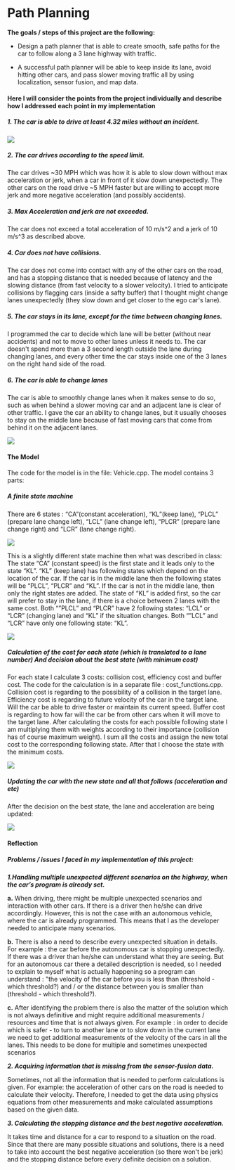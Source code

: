 # Path Planning

**The goals / steps of this project are the following:**

  - Design a path planner that is able to create smooth, safe paths for
    the car to follow along a 3 lane highway with traffic. 
    
  - A successful path planner will be able to keep inside its lane, avoid
    hitting other cars, and pass slower moving traffic all by using
    localization, sensor fusion, and map data.
    
#### Here I will consider the points from the project individually and describe how I addressed each point in my implementation

##### 1. The car is able to drive at least 4.32 miles without an incident.

![](https://i.imgur.com/zqBxxdv.png)

##### 2. The car drives according to the speed limit.

The car drives ~30 MPH which was how it is able to slow down without max acceleration or jerk, when a car in front of it slow down unexpectedly. 
The other cars on the road drive ~5 MPH faster but are willing to accept more jerk and more negative acceleration (and possibly accidents).

##### 3. Max Acceleration and jerk are not exceeded.

The car does not exceed a total acceleration of 10 m/s^2 and a jerk of 10 m/s^3 as described above.

##### 4. Car does not have collisions.

The car does not come into contact with any of the other cars on the road, and has a stopping distance that is needed because of latency and the slowing distance (from fast velocity to a slower velocity). I tried to anticipate collisions by flagging cars (inside a safty buffer) that I thought might change lanes unexpectedly (they slow down and get closer to the ego car's lane).

##### 5. The car stays in its lane, except for the time between changing lanes.

I programmed the car to decide which lane will be better (without near accidents) and not to move to other lanes unless it needs to.
The car doesn't spend more than a 3 second length outside the lane during changing lanes, and every other time the car stays inside one of the 3 lanes on the right hand side of the road.

##### 6. The car is able to change lanes

The car is able to smoothly change lanes when it makes sense to do so, such as when behind a slower moving car and an adjacent lane is clear of other traffic.
I gave the car an ability to change lanes, but it usually chooses to stay on the middle lane because of fast moving cars that come from behind it on the adjacent lanes.

![](https://i.imgur.com/SiL0XhO.png)

#### The Model

The code for the model is in the file: Vehicle.cpp.
The model contains 3 parts:

##### A finite state machine

There are 6 states : “CA”(constant acceleration), “KL”(keep lane), “PLCL”
(prepare lane change left), “LCL” (lane change left), “PLCR” (prepare lane change
right) and “LCR” (lane change right).

![](https://i.imgur.com/Hldmbba.png)

This is a slightly different state machine then what was described in class:
The state “CA” (constant speed) is the first state and it leads only to the state “KL”. 
“KL” (keep lane) has following states which depend on the location of the car. 
If the car is in the middle lane then the following states will be “PLCL”, “PLCR” 
and “KL”. If the car is not in the middle lane, then only the right states are added.
The state of “KL” is added first, so the car will prefer to stay in the lane, if there is a
choice between 2 lanes with the same cost.
Both “”PLCL” and “PLCR” have 2 following states:
“LCL” or “LCR” (changing lane) and “KL” if the situation changes.
Both “”LCL” and “LCR” have only one following state: “KL”.

![](https://i.imgur.com/B3j9KB5.png)

##### Calculation of the cost for each state (which is translated to a lane number) And decision about the best state (with minimum cost)

For each state I calculate 3 costs: collision cost, efficiency cost and buffer cost.
The code for the calculation is in a separate file : cost_functions.cpp.
Collision cost is regarding to the possibility of a collision in the target lane.
Efficiency cost is regarding to future velocity of the car in the target lane. Will the car
be able to drive faster or maintain its current speed.
Buffer cost is regarding to how far will the car be from other cars 
when it will move to the target lane.
After calculating the costs for each possible following state I am multiplying them with weights according to their importance (collision has of course maximum weight).
I sum all the costs and assign the new total cost to the corresponding following state.
After that I choose the state with the minimum costs.

![](https://i.imgur.com/RQi8HRN.png)

##### Updating the car with the new state and all that follows (acceleration and etc)

After the decision on the best state, the lane and acceleration are being updated:

![](https://i.imgur.com/nrlMEbb.png)

#### Reflection

##### Problems / issues I faced in my implementation of this project:

**_1.Handling multiple unexpected different scenarios on the highway, when the car’s program is already set._**

  **a.** When driving, there might be multiple unexpected scenarios and interaction with other cars. If there is a driver then he/she can drive accordingly. 
However, this is not the case with an autonomous vehicle, where the car is already programmed. 
This means that I as the developer needed to anticipate many scenarios.

  **b.** There is also a need to describe every unexpected situation in details. 
For example : the car before the autonomous car is stopping unexpectedly. 
If there was a driver than he/she can understand what they are seeing. 
But for an autonomous car there a detailed description is needed, so I needed to explain to myself what is actually happening so a program can understand : "the velocity of the car before you is less than (threshold - which threshold?) and / or the distance between you is smaller than (threshold - which threshold?).

  **c.** After identifying the problem there is also the matter of the solution which is not always definitive and might require additional measurements / resources and time that is not always given. For example : in order to decide which is safer -  to turn to another lane or to slow down in the current lane we need to get additional measurements of the velocity of the cars in all the lanes.
This needs to be done for multiple and sometimes unexpected scenarios

**_2. Acquiring information that is missing from the sensor-fusion data._**

Sometimes, not all the information that is needed to perform calculations is given. For example: the acceleration of other cars on the road is needed to calculate their velocity.
Therefore, I needed to get the data using physics equations from other measurements and make calculated assumptions based on the given data.

**_3. Calculating the stopping distance and the best negative acceleration._**

It takes time and distance for a car to respond to a situation on the road. Since that there are many possible situations and solutions, there is a need to take into account the best negative acceleration (so there won't be jerk) and the stopping distance before every definite decision on a solution. 
